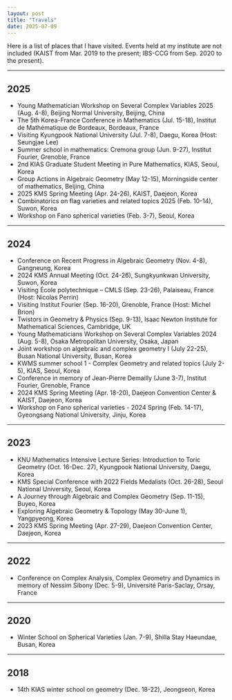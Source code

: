 ```yaml
---
layout: post
title: "Travels"
date: 2025-07-09
---
```


Here is a list of places that I have visited. Events held at my institute are not included (KAIST from Mar. 2019 to the present; IBS-CCG from Sep. 2020 to the present).

---

## 2025
* Young Mathematician Workshop on Several Complex Variables 2025 (Aug. 4-8), Beijing Normal University, Beijing, China
* The 5th Korea-France Conference in Mathematics (Jul. 15-18), Institut de Mathématique de Bordeaux, Bordeaux, France
* Visiting Kyungpook National University (Jul. 7-8), Daegu, Korea (Host: Seungjae Lee)
* Summer school in mathematics: Cremona group (Jun. 9-27), Institut Fourier, Grenoble, France
* 2nd KIAS Graduate Student Meeting in Pure Mathematics, KIAS, Seoul, Korea
* Group Actions in Algebraic Geometry (May 12-15), Morningside center of mathematics, Beijing, China
* 2025 KMS Spring Meeting (Apr. 24-26), KAIST, Daejeon, Korea
* Combinatorics on flag varieties and related topics 2025 (Feb. 10-14), Suwon, Korea
* Workshop on Fano spherical varieties (Feb. 3-7), Seoul, Korea

---

## 2024
* Conference on Recent Progress in Algebraic Geometry (Nov. 4-8), Gangneung, Korea
* 2024 KMS Annual Meeting (Oct. 24-26), Sungkyunkwan University, Suwon, Korea
* Visiting École polytechnique – CMLS (Sep. 23-26), Palaiseau, France (Host: Nicolas Perrin)
* Visiting Institut Fourier (Sep. 16-20), Grenoble, France (Host: Michel Brion)
* Twistors in Geometry & Physics (Sep. 9-13), Isaac Newton Institute for Mathematical Sciences, Cambridge, UK
* Young Mathematicians Workshop on Several Complex Variables 2024 (Aug. 5-8), Osaka Metropolitan University, Osaka, Japan
* Joint workshop on algebraic and complex geometry I (July 22-25), Busan National University, Busan, Korea
* KWMS summer school 1 - Complex Geometry and related topics (July 2-5), KIAS, Seoul, Korea
* Conference in memory of Jean-Pierre Demailly (June 3-7), Institut Fourier, Grenoble, France
* 2024 KMS Spring Meeting (Apr. 18-20), Daejeon Convention Center & KAIST, Daejeon, Korea
* Workshop on Fano spherical varieties - 2024 Spring (Feb. 14-17), Gyeongsang National University, Jinju, Korea

---

## 2023
* KNU Mathematics Intensive Lecture Series: Introduction to Toric Geometry (Oct. 16-Dec. 27), Kyungpook National University, Daegu, Korea
* KMS Special Conference with 2022 Fields Medalists (Oct. 26-28), Seoul National University, Seoul, Korea
* A Journey through Algebraic and Complex Geometry (Sep. 11-15), Buyeo, Korea
* Exploring Algebraic Geometry & Topology (May 30-June 1), Yangpyeong, Korea
* 2023 KMS Spring Meeting (Apr. 27-29), Daejeon Convention Center, Daejeon, Korea

---

## 2022
* Conference on Complex Analysis, Complex Geometry and Dynamics in memory of Nessim Sibony (Dec. 5-9), Université Paris-Saclay, Orsay, France

---

## 2020
* Winter School on Spherical Varieties (Jan. 7-9), Shilla Stay Haeundae, Busan, Korea

---

## 2018
* 14th KIAS winter school on geometry (Dec. 18-22), Jeongseon, Korea
